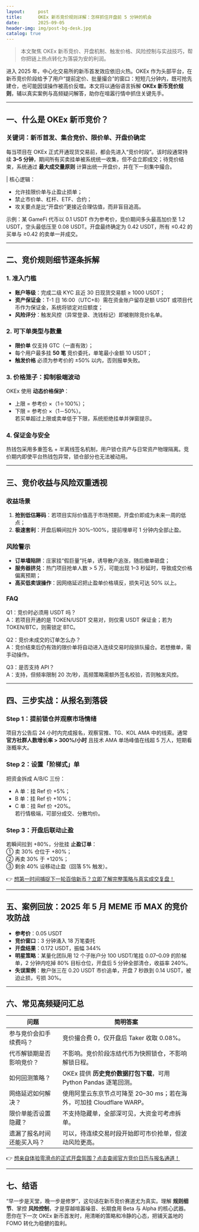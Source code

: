 ```yaml
---
layout:     post
title:      OKEx 新币竞价规则详解：怎样抓住开盘前 5 分钟的机会
date:       2025-09-05
header-img: img/post-bg-desk.jpg
catalog: true
---
```


> 本文聚焦 OKEx 新币竞价、开盘机制、触发价格、风险控制与实战技巧，帮你把链上热点转化为落袋为安的利润。

进入 2025 年，中心化交易所的新币首发效应依旧火热。OKEx 作为头部平台，在新币竞价阶段给予了用户“提前定价、批量撮合”的窗口：短短几分钟内，既可抢先建仓，也可能因误操作被高价反噬。本文将以通俗语言拆解 **OKEx 新币竞价规则**，辅以真实案例与高频疑问解答，助你在喧嚣行情中抓住关键先手。

---

## 一、什么是 OKEx 新币竞价？

### 关键词：新币首发、集合竞价、限价单、开盘价确定  
每当项目在 OKEx 正式开通现货交易前，都会先进入“竞价时段”。该时段通常持续 **3–5 分钟**，期间所有买卖挂单被系统统一收集，但不会立即成交；待竞价结束，系统通过 **最大成交量原则** 计算出统一开盘价，并在下一刻集中撮合。  

| 核心逻辑：  
- 允许挂限价单与止盈止损单；  
- 禁止市价单、杠杆、ETF、合约；  
- 攻关要点是比“开盘价”更接近合理估值，而非盲目追高。  

示例：某 GameFi 代币以 0.1 USDT 作为参考价，竞价期间多头最高加价至 1.2 USDT，空头最低压至 0.08 USDT。开盘最终确定为 0.42 USDT，所有 ≤0.42 的买单与 ≥0.42 的卖单一并成交。  

---

## 二、竞价规则细节逐条拆解

### 1. 准入门槛  
- **账户等级**：完成二级 KYC 且近 30 日现货交易额 ≥ 1000 USDT；  
- **资产保证金**：T-1 日 16:00（UTC+8）需在资金账户留存足额 USDT 或项目代币作为保证金，系统将锁定对应额度；  
- **风险评分**：触发风控（异常登录、洗钱标记）即被剔除竞价名单。

### 2. 可下单类型与数量  
- **限价单** 仅支持 GTC（一直有效）；  
- 每个用户最多挂 **50 笔** 竞价委托，单笔最小金额 10 USDT；  
- **触发价格** 必须为参考价的 ±50% 以内，否则报单失败。  

### 3. 价格笼子：抑制极端波动  
OKEx 使用 **动态价格保护**：  
- 上限 = 参考价 ×（1＋100%）；  
- 下限 = 参考价 ×（1－50%）。  
若买单超过上限或卖单低于下限，系统拒绝挂单并弹窗提示。  

### 4. 保证金与安全  
热钱包采用多重签名 + 半离线签名机制，用户锁仓资产与日常资产物理隔离。竞价期内即使平台热钱包异常，锁仓部分也无法被动用。  

---

## 三、竞价收益与风险双重透视

### 收益场景  
1. **抢到低估筹码**：若项目实际价值高于市场预期，开盘价即成为未来一周的低点；  
2. **极速套利**：开盘后瞬间拉升 30%–100%，提前埋单可 1 分钟内全部止盈。  

### 风险警示  
- **订单墙陷阱**：庄家挂“假巨量”托单，诱导散户追涨，随后撤单砸盘；  
- **服务器挤兑**：热门项目抢单人数 > 5 万，可能出现 1–3 秒延时，导致成交价格偏离预期；  
- **高买低卖误操作**：因网络延迟把止盈单价格填反，损失可达 50% 以上。  

### FAQ  
Q1：竞价时必须用 USDT 吗？  
A：若项目开通的是 TOKEN/USDT 交易对，则仅需 USDT 保证金；若为 TOKEN/BTC，则需锁定 BTC。  

Q2：竞价未成交的订单怎么办？  
A：竞价结束后仍有效的限价单将自动进入连续交易时段排队撮合。若想撤单，需手动操作。  

Q3：是否支持 API？  
A：支持，但频率限制 20 次/秒，高频策略需额外签名校验，否则触发风控。  

---

## 四、三步实战：从报名到落袋

### Step 1：提前锁仓并观察市场情绪  
项目方公告后 24 小时内完成报名，观察官推、TG、KOL AMA 中的线索。通常 **官方社群人数增长率 > 300%/小时** 且技术 AMA 单场峰值在线超 5 万人，短期看涨概率大。  

### Step 2：设置「阶梯式」单  
把资金拆成 A/B/C 三份：  
- A 单：挂 Ref 价 +5%；  
- B 单：挂 Ref 价 +10%；  
- C 单：挂 Ref 价 +20%。  
若行情极端，可部分成交、分散均价。  

### Step 3：开盘后联动止盈  
若瞬间拉到 +80%，分批挂 **止盈订单**：  
① 卖 30% 仓位于 +80%；  
② 再卖 30% 于 +120%；  
③ 剩余 40% 设移动止盈（回落 5% 触发）。  

👉 [想第一时间捕捉下一轮百倍新币？立即了解完整策略与真实成交复盘！](https://okxdog.com/)  

---

## 五、案例回放：2025 年 5 月 MEME 币 MAX 的竞价攻防战

- **参考价**：0.05 USDT  
- **竞价窗口**：3 分钟涌入 18 万笔委托  
- **开盘结果**：0.172 USDT，振幅 344%  
- **明星策略**：某量化团队用 12 个子账户分 100 USDT/笔挂 0.07–0.09 的阶梯单，2 分钟内吃掉 80% 目标仓位，开盘后 5 分钟全部清仓，收益率 240%。  
- **失误案例**：散户张三在 0.20 USDT 市价追单，开盘 7 秒跌到 0.14 USDT，被迫止损，亏损 30%。  

---

## 六、常见高频疑问汇总

| 问题 | 简明答案 |
|---|---|
| 参与竞价会扣手续费吗？ | 竞价撮合费 0，仅开盘后 Taker 收取 0.08%。 |
| 代币解锁期是否影响竞价？ | 不影响。竞价阶段冻结代币为快照锁仓，不影响解锁日程。 |
| 如何回测策略？ | OKEx 提供 **历史竞价数据打包下载**，可用 Python Pandas 逐笔回测。 |
| 网络延迟如何解决？ | 使用阿里云东京节点可降至 20–30 ms；若在海外，可加挂 Cloudflare WARP。 |
| 限价单能否设置隐藏？ | 不支持隐藏单，全部深可见，大资金可考虑拆单。 |
| 遗漏了报名时间还能买入吗？ | 可以，待连续交易时段开始即可市价抢单，但波动风险更高。 |

👉 [想亲自体验零滑点的正式开盘氛围？点击查阅官方竞价日历与报名通道！](https://okxdog.com/)

---

## 七、结语

“早一步是天堂，晚一步是修罗”，这句话在新币竞价赛道尤为真实。理解 **规则细节**、掌控 **风险控制**，才是穿越喧嚣噪音、长期食用 Beta 与 Alpha 的核心武器。愿你在下一次 OKEx 新币首发时，用清晰的策略和冷静的心态，把铺天盖地的 FOMO 转化为稳健的盈利。
